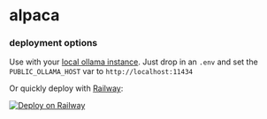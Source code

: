 # alpaca

### deployment options

Use with your [local ollama instance](https://ollama.com/download). Just drop in an `.env` and set the `PUBLIC_OLLAMA_HOST` var to `http://localhost:11434`

Or quickly deploy with [Railway](https://railway.app/):

[![Deploy on Railway](https://railway.app/button.svg)](https://railway.app/template/tXERGO?referralCode=EXJqK0)
